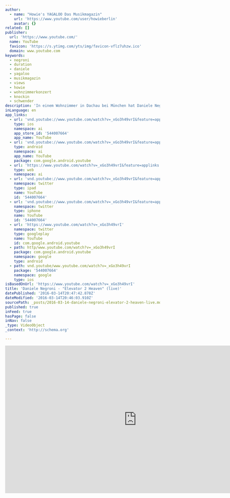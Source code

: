 ```yaml
---
author:
  - name: "Howie's YAGALOO Das Musikmagazin"
    url: 'https://www.youtube.com/user/howieberlin'
    avatar: {}
related: []
publisher:
  url: 'https://www.youtube.com/'
  name: YouTube
  favicon: 'https://s.ytimg.com/yts/img/favicon-vflz7uhzw.ico'
  domain: www.youtube.com
keywords:
  - negroni
  - duration
  - daniele
  - yagaloo
  - musikmagazin
  - views
  - howie
  - wohnzimmerkonzert
  - knockin
  - schwender
description: 'In einem Wohnzimmer in Dachau bei München hat Daniele Negroni ein Konzert zugunsten von YAGALOO.TV gegeben. Hier ist sein Song "Elevator 2 Heaven".'
inLanguage: en
app_links:
  - url: 'vnd.youtube://www.youtube.com/watch?v=_xGo3h49vrI&feature=applinks'
    type: ios
    namespace: ai
    app_store_id: '544007664'
    app_name: YouTube
  - url: 'vnd.youtube://www.youtube.com/watch?v=_xGo3h49vrI&feature=applinks'
    type: android
    namespace: ai
    app_name: YouTube
    package: com.google.android.youtube
  - url: 'https://www.youtube.com/watch?v=_xGo3h49vrI&feature=applinks'
    type: web
    namespace: ai
  - url: 'vnd.youtube://www.youtube.com/watch?v=_xGo3h49vrI&feature=applinks'
    namespace: twitter
    type: ipad
    name: YouTube
    id: '544007664'
  - url: 'vnd.youtube://www.youtube.com/watch?v=_xGo3h49vrI&feature=applinks'
    namespace: twitter
    type: iphone
    name: YouTube
    id: '544007664'
  - url: 'https://www.youtube.com/watch?v=_xGo3h49vrI'
    namespace: twitter
    type: googleplay
    name: YouTube
    id: com.google.android.youtube
  - path: http/www.youtube.com/watch?v=_xGo3h49vrI
    package: com.google.android.youtube
    namespace: google
    type: android
  - path: vnd.youtube/www.youtube.com/watch?v=_xGo3h49vrI
    package: '544007664'
    namespace: google
    type: ios
isBasedOnUrl: 'https://www.youtube.com/watch?v=_xGo3h49vrI'
title: 'Daniele Negroni - "Elevator 2 Heaven" (live)'
datePublished: '2016-03-14T20:47:42.878Z'
dateModified: '2016-03-14T20:46:03.910Z'
sourcePath: _posts/2016-03-14-daniele-negroni-elevator-2-heaven-live.md
published: true
inFeed: true
hasPage: false
inNav: false
_type: VideoObject
_context: 'http://schema.org'

---
```

<iframe src="https://cdn.embedly.com/widgets/media.html?src=https%3A%2F%2Fwww.youtube.com%2Fembed%2F_xGo3h49vrI%3Ffeature%3Doembed&amp;url=https%3A%2F%2Fwww.youtube.com%2Fwatch%3Fv%3D_xGo3h49vrI&amp;image=https%3A%2F%2Fi.ytimg.com%2Fvi%2F_xGo3h49vrI%2Fhqdefault.jpg&amp;key=b7d04c9b404c499eba89ee7072e1c4f7&amp;type=text%2Fhtml&amp;schema=youtube" width="854" height="480" scrolling="no" frameborder="0" allowfullscreen="allowfullscreen" style=""></iframe>